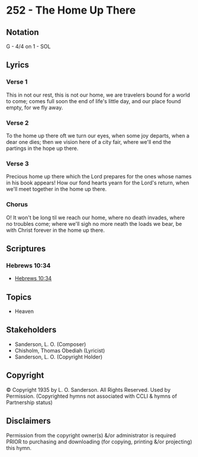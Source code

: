 # 252 - The Home Up There

## Notation

G - 4/4 on 1 - SOL

## Lyrics

### Verse 1

This in not our rest, this is not our home, we are travelers bound for a world to come; comes full soon the end of life's little day, and our place found empty, for we fly away.

### Verse 2

To the home up there oft we turn our eyes, when some joy departs, when a dear one dies; then we vision here of a city fair, where we'll end the partings in the hope up there.

### Verse 3

Precious home up there which the Lord prepares for the ones whose names in his book appears! How our fond hearts yearn for the Lord's return, when we'll meet together in the home up there.

### Chorus

O! It won't be long til we reach our home, where no death invades, where no troubles come; where we'll sigh no more neath the loads we bear, be with Christ forever in the home up there.


## Scriptures

### Hebrews 10:34

- [Hebrews 10:34](https://www.biblegateway.com/passage/?search=Hebrews%2010%3A34)


## Topics

- Heaven

## Stakeholders

- Sanderson, L. O. (Composer)
- Chisholm, Thomas Obediah (Lyricist)
- Sanderson, L. O. (Copyright Holder)

## Copyright

© Copyright 1935 by L. O. Sanderson. All Rights Reserved. Used by Permission.
(Copyrighted hymns not associated with CCLI & hymns of Partnership status)

## Disclaimers

Permission from the copyright owner(s) &/or administrator is required PRIOR to purchasing and downloading (for copying, printing &/or projecting) this hymn.

